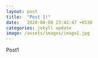 ```yaml
---
layout: post
title:  "Post 1!"
date:   2020-08-08 23:42:47 +0530
categories: jekyll update
image: /assets/images/image1.jpg
---
```

Post1

<!-- ![alternate text]({{ page.image | relative_url }}) -->